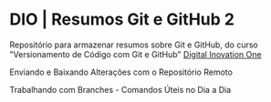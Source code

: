 # DIO | Resumos Git e GitHub 2

Repositório para armazenar resumos sobre Git e GitHub, do curso "Versionamento de Código com Git e GitHub" [Digital Inovation One](https://www.dio.me/)

Enviando e Baixando Alterações com o Repositório Remoto

Trabalhando com Branches - Comandos Úteis no Dia a Dia

